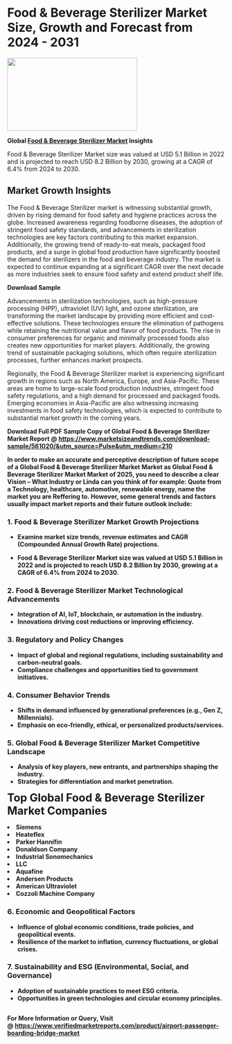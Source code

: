 <H1>Food & Beverage Sterilizer Market Size, Growth and Forecast from 2024 - 2031</H1><img class="aligncenter size-medium wp-image-584254" src="https://thirdeyenews.in/wp-content/uploads/2024/09/Global-Market-Research-300x168.jpeg" alt="" width="300" height="168" /><p><strong>Global&nbsp;<a href="https://www.marketsizeandtrends.com/download-sample/561020/&amp;utm_source=Pulse&amp;utm_medium=210">Food & Beverage Sterilizer Market</a> Insights</strong></p><p>Food & Beverage Sterilizer Market size was valued at USD 5.1 Billion in 2022 and is projected to reach USD 8.2 Billion by 2030, growing at a CAGR of 6.4% from 2024 to 2030.</p><p><h2>Market Growth Insights</h2> <p>The Food & Beverage Sterilizer market is witnessing substantial growth, driven by rising demand for food safety and hygiene practices across the globe. Increased awareness regarding foodborne diseases, the adoption of stringent food safety standards, and advancements in sterilization technologies are key factors contributing to this market expansion. Additionally, the growing trend of ready-to-eat meals, packaged food products, and a surge in global food production have significantly boosted the demand for sterilizers in the food and beverage industry. The market is expected to continue expanding at a significant CAGR over the next decade as more industries seek to ensure food safety and extend product shelf life.</p> <p><strong>Download Sample</strong></p> <p>Advancements in sterilization technologies, such as high-pressure processing (HPP), ultraviolet (UV) light, and ozone sterilization, are transforming the market landscape by providing more efficient and cost-effective solutions. These technologies ensure the elimination of pathogens while retaining the nutritional value and flavor of food products. The rise in consumer preferences for organic and minimally processed foods also creates new opportunities for market players. Additionally, the growing trend of sustainable packaging solutions, which often require sterilization processes, further enhances market prospects.</p> <p>Regionally, the Food & Beverage Sterilizer market is experiencing significant growth in regions such as North America, Europe, and Asia-Pacific. These areas are home to large-scale food production industries, stringent food safety regulations, and a high demand for processed and packaged foods. Emerging economies in Asia-Pacific are also witnessing increasing investments in food safety technologies, which is expected to contribute to substantial market growth in the coming years.</p> <p><strong></p><p><span class=""><strong>Download Full PDF Sample Copy of Global Food & Beverage Sterilizer Market Report</strong> @ <a href="https://www.marketsizeandtrends.com/download-sample/561020/&amp;utm_source=Pulse&amp;utm_medium=210" target="_blank">https://www.marketsizeandtrends.com/download-sample/561020/&amp;utm_source=Pulse&amp;utm_medium=210</a></span></p><p>In order to make an accurate and perceptive description of future scope of a Global&nbsp;Food & Beverage Sterilizer Market Market as Global&nbsp;Food & Beverage Sterilizer Market Market of 2025, you need to describe a clear Vision &ndash; What Industry or Linda can you think of for example: Quote from a Technology, healthcare, automotive, renewable energy, name the market you are Reffering to. However, some general trends and factors usually impact market reports and their future outlook include:</p><h3>1.&nbsp;<strong>Food & Beverage Sterilizer Market Growth Projections</strong></h3><ul><li>Examine market size trends, revenue estimates and CAGR (Compounded Annual Growth Rate) projections.</li><li><p>Food & Beverage Sterilizer Market size was valued at USD 5.1 Billion in 2022 and is projected to reach USD 8.2 Billion by 2030, growing at a CAGR of 6.4% from 2024 to 2030.</p></li></ul><h3>2.&nbsp;<strong>Food & Beverage Sterilizer Market Technological Advancements</strong></h3><ul><li>Integration of AI, IoT, blockchain, or automation in the industry.</li><li>Innovations driving cost reductions or improving efficiency.</li></ul><h3>3.&nbsp;<strong>Regulatory and Policy Changes</strong></h3><ul><li>Impact of global and regional regulations, including sustainability and carbon-neutral goals.</li><li>Compliance challenges and opportunities tied to government initiatives.</li></ul><h3>4.&nbsp;<strong>Consumer Behavior Trends</strong></h3><ul><li>Shifts in demand influenced by generational preferences (e.g., Gen Z, Millennials).</li><li>Emphasis on eco-friendly, ethical, or personalized products/services.</li></ul><h3>5.&nbsp;<strong>Global Food & Beverage Sterilizer Market Competitive Landscape</strong></h3><ul><li>Analysis of key players, new entrants, and partnerships shaping the industry.</li><li>Strategies for differentiation and market penetration.</li></ul><p data-pm-slice="1 1 []"><span style="color: inherit; font-family: inherit; font-size: 25px;">Top Global Food & Beverage Sterilizer Market Companies</span></p><div class="" data-test-id=""><p><li>Siemens</li><li> Heateflex</li><li> Parker Hannifin</li><li> Donaldson Company</li><li> Industrial Sonomechanics</li><li> LLC</li><li> Aquafine</li><li> Andersen Products</li><li> American Ultraviolet</li><li> Cozzoli Machine Company</li></p></div><h3>6.&nbsp;<strong>Economic and Geopolitical Factors</strong></h3><ul><li>Influence of global economic conditions, trade policies, and geopolitical events.</li><li>Resilience of the market to inflation, currency fluctuations, or global crises.</li></ul><h3>7.&nbsp;<strong>Sustainability and ESG (Environmental, Social, and Governance)</strong></h3><ul><li>Adoption of sustainable practices to meet ESG criteria.</li><li>Opportunities in green technologies and circular economy principles.</li></ul><h2><strong style="font-size: 14px;">For More Information or Query, Visit @&nbsp;</strong><a style="background-color: #ffffff; font-size: 14px;" href="https://www.marketsizeandtrends.com/report/food-beverage-sterilizer-market/" target="_blank">https://www.verifiedmarketreports.com/product/airport-passenger-boarding-bridge-market</a></h2>
